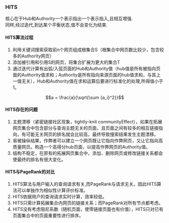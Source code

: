 ### HITS
核心在于Hub和Authority一个表示指出一个表示指入,且相互增强.<br>
同样,经过迭代,到达某个平衡状态,值不会变化为结束.

#### HITS算法过程
1. 利用关键词搜索获取前n个网页组成根集合S（根集合中网页数比较少，包含较多的Authority网页）
2. 添加被引用和引用S的网页，将集合扩展为更大的集合T
3. 通过迭代计算有出弧/入弧页面的Hub和Authority值（hub值是所有被指向页面的Authority值求和；Authority是所有指向来源页面的hub值求和，与其上一值无关），Hub和Authority值在求和运算后要进行标准化的处理,所得值小于1。
```math
a = \frac{a}{\sqrt{\sum {a_i}^2}}
```
#### HITS存在的问题
1. 主题漂移（紧密链接社区现象，tightly-knit communityEffect），如果在拓展网页集合中包含部分与查询主题无关的页面，且页面之间有较多的相互链接指向，有可能无关网页的排名就会比较高，最终导致搜索结果发生主题漂移。
2. 易被操纵结果，作弊者可以建立一个网页既让它指向作弊网页，又让它指向高质量网页。构造一个高得分hub页面，以提高作弊网页的Authority值。
3. 结构不稳定，在原有的拓展网页集合中，添加、删除网页或修改链接关系都会使最终的排名有很大变化。


#### HITS与PageRank的对比
1. HITS算法与用户输入的查询请求有关,而PageRank与请求无关。因此HITS算法可以单独作为相似性计算评价标准。
2. HITS依据用户的查询请求实时计算，效率较低。
3. HITS只需计算拓展集合内网页的链接关系；而PageRank对所有节点都考虑。
4. HITS没有考虑阻尼系数（随机页面，使零链接页面也有价值），HITS只对已有页面集合中的页面重要性进行排序。
